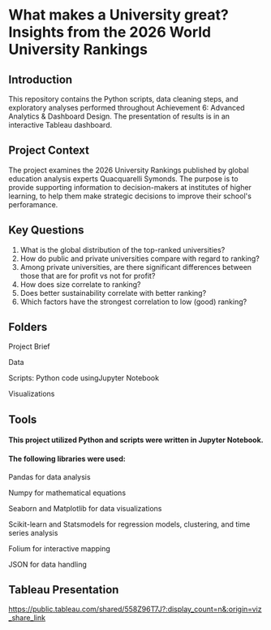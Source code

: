 # What makes a University great? Insights from the 2026 World University Rankings

## Introduction
This repository contains the Python scripts, data cleaning steps, and exploratory analyses performed throughout Achievement 6: Advanced Analytics & Dashboard Design. The presentation of results is in an interactive Tableau dashboard.

## Project Context
The project examines the 2026 University Rankings published by global education analysis experts Quacquarelli Symonds. 
The purpose is to provide supporting information to decision-makers at institutes of higher learning, to help them make strategic decisions to improve their school's perforamance. 

## Key Questions
1. What is the global distribution of the top-ranked universities?
2. How do public and private universities compare with regard to ranking?
3. Among private universities, are there significant differences between those that are for profit vs not for profit?
4. How does size correlate to ranking?
5. Does better sustainability correlate with better ranking?
6. Which factors have the strongest correlation to low (good) ranking?

## Folders
Project Brief

Data

Scripts: Python code usingJupyter Notebook

Visualizations

## Tools
#### This project utilized Python and scripts were written in Jupyter Notebook.
#### The following libraries were used: 
Pandas for data analysis

Numpy for mathematical equations

Seaborn and Matplotlib for data visualizations

Scikit-learn and Statsmodels for regression models, clustering, and time series analysis

Folium for interactive mapping

JSON for data handling

## Tableau Presentation
https://public.tableau.com/shared/558Z96T7J?:display_count=n&:origin=viz_share_link
